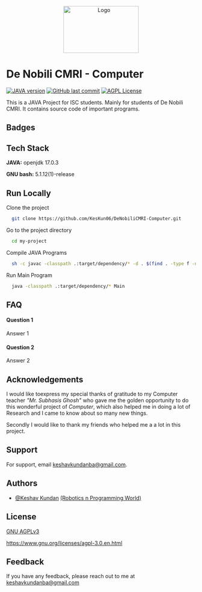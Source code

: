 <p align="center"><img src="https://1000logos.net/wp-content/uploads/2020/09/Java-Logo.png" align="middle" alt="Logo" height=125 width=200 /></p>

# De Nobili CMRI - Computer
[![JAVA version](https://img.shields.io/badge/java-openjdk%2017.0.3-orange?style=plastic)](https://www.oracle.com/java/technologies/javase/17-0-3-relnotes.html)
[![GitHub last commit](https://img.shields.io/github/last-commit/KesKun06/DeNobiliCMRI-Computer?style=plastic)](https://www.github.com/KesKun06)
[![AGPL License](https://img.shields.io/badge/license-AGPL-blueviolet.svg?style=plastic)](http://www.gnu.org/licenses/agpl-3.0)

This is a JAVA Project for ISC students.
Mainly for students of De Nobili CMRI.
It contains source code of important programs.


## Badges




## Tech Stack

**JAVA:** openjdk 17.0.3

**GNU bash:** 5.1.12(1)-release


## Run Locally

Clone the project

```bash
  git clone https://github.com/KesKun06/DeNobiliCMRI-Computer.git
```

Go to the project directory

```bash
  cd my-project
```

Compile JAVA Programs

```bash
  sh -c javac -classpath .:target/dependency/* -d . $(find . -type f -name '*.java')
```

Run Main Program

```bash
  java -classpath .:target/dependency/* Main
```


## FAQ

#### Question 1

Answer 1

#### Question 2

Answer 2


## Acknowledgements

I would like toexpress my special thanks of gratitude to my Computer teacher *"Mr. Subhasis Ghosh"* who gave me the golden opportunity to do this wonderful project of *Computer*, which also helped me in doing a lot of Research and I came to know about so many new things.

Secondly I would like to thank my friends who helped me a a lot in this project.


## Support

For support, email keshavkundanba@gmail.com.


## Authors

- [@Keshav Kundan](https://www.github.com/KesKun06) [(Robotics n Programming World)](https://www.github.com/RoboticsnProgrammingWorld)


## License

[GNU AGPLv3](https://choosealicense.com/licenses/agpl-3.0/)

https://www.gnu.org/licenses/agpl-3.0.en.html
## Feedback

If you have any feedback, please reach out to me at keshavkundanba@gmail.com

